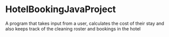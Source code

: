 # HotelBookingJavaProject
A program that takes input from a user, calculates the cost of their stay and also keeps track of the cleaning roster and bookings in the hotel
